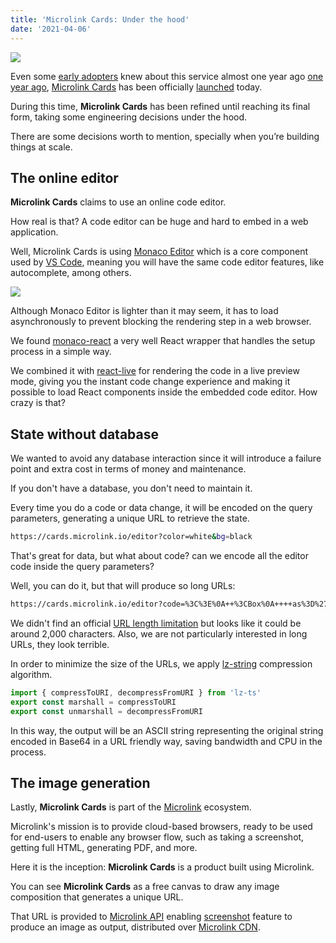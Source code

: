 ```yaml
---
title: 'Microlink Cards: Under the hood'
date: '2021-04-06'
---
```


![](/images/YbOSJHy.png)

Even some [early adopters](https://microlink.us17.list-manage.com/subscribe/post?u=13504896341022a643b87c538&id=0d0978d452) knew about this service almost one year ago [one year ago](https://mailchi.mp/4273d2f40705/introducing-microlink-cards), [Microlink Cards](https://cards.microlink.io) has been officially [launched](https://www.producthunt.com/posts/microlink-cards) today.

During this time, **Microlink Cards** has been refined until reaching its final form, taking some engineering decisions under the hood.

There are some decisions worth to mention, specially when you’re building things at scale.

## The online editor

**Microlink Cards** claims to use an online code editor.

How real is that? A code editor can be huge and hard to embed in a web application.

Well, Microlink Cards is using [Monaco Editor](https://microsoft.github.io/monaco-editor/) which is a core component used by [VS Code](https://code.visualstudio.com/docs/editor/editingevolved), meaning you will have the same code editor features, like autocomplete, among others.

![](/images/SPMzFhm.png)

Although Monaco Editor is lighter than it may seem, it has to load asynchronously to prevent blocking the rendering step in a web browser.

We found [monaco-react](https://github.com/suren-atoyan/monaco-react) a very well React wrapper that handles the setup process in a simple way.

We combined it with [react-live](https://github.com/FormidableLabs/react-live) for rendering the code in a live preview mode, giving you the instant code change experience and making it possible to load React components inside the embedded code editor. How crazy is that?

## State without database

We wanted to avoid any database interaction since it will introduce a failure point and extra cost in terms of money and maintenance.

If you don't have a database, you don't need to maintain it.

Every time you do a code or data change, it will be encoded on the query parameters, generating a unique URL to retrieve the state.

```bash
https://cards.microlink.io/editor?color=white&bg=black
```

That's great for data, but what about code? can we encode all the editor code inside the query parameters?

Well, you can do it, but that will produce so long URLs:

```bash
https://cards.microlink.io/editor?code=%3C%3E%0A++%3CBox%0A++++as%3D%27header%27%0A++++sx%3D%7B%7B%0A++++++position%3A+%27absolute%27%2C…
```

We didn't find an official [URL length limitation](https://stackoverflow.com/a/417184) but looks like it could be around 2,000 characters. Also, we are not particularly interested in long URLs, they look terrible.

In order to minimize the size of the URLs, we apply [lz-string](https://pieroxy.net/blog/pages/lz-string/index.html) compression algorithm.

```js
import { compressToURI, decompressFromURI } from 'lz-ts'
export const marshall = compressToURI
export const unmarshall = decompressFromURI
```

In this way, the output will be an ASCII string representing the original string encoded in Base64 in a URL friendly way, saving bandwidth and CPU in the process.

## The image generation

Lastly, **Microlink Cards** is part of the [Microlink](https://microlink.io) ecosystem.

Microlink's mission is to provide cloud-based browsers, ready to be used for end-users to enable any browser flow, such as taking a screenshot, getting full HTML, generating PDF, and more.

Here it is the inception: **Microlink Cards** is a product built using Microlink.

You can see **Microlink Cards** as a free canvas to draw any image composition that generates a unique URL.

That URL is provided to [Microlink API](https://microlink.io/docs/api/getting-started/overview) enabling [screenshot](https://microlink.io/docs/api/parameters/screenshot) feature to produce an image as output, distributed over [Microlink CDN](https://microlink.io/blog/edge-cdn/).
